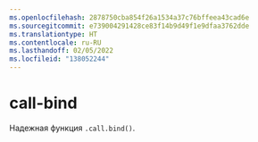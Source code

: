 ```yaml
---
ms.openlocfilehash: 2878750cba854f26a1534a37c76bffeea43cad6e
ms.sourcegitcommit: e739004291428ce83f14b9d49f1e9dfaa3762dde
ms.translationtype: HT
ms.contentlocale: ru-RU
ms.lasthandoff: 02/05/2022
ms.locfileid: "138052244"
---
```

# <a name="call-bind"></a>call-bind
Надежная функция `.call.bind()`.
